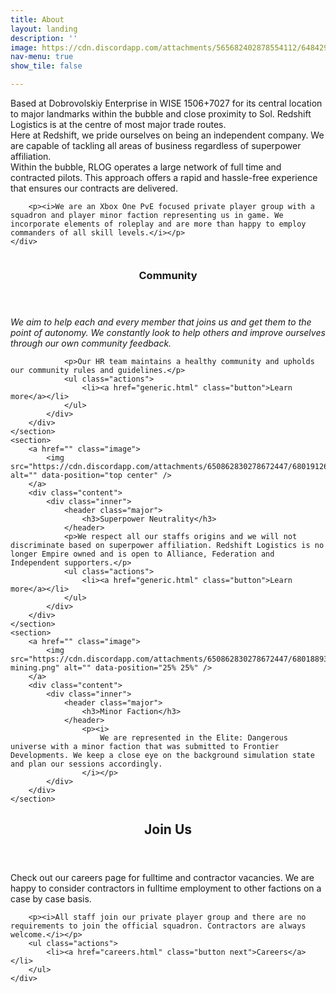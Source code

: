 ```yaml
---
title: About
layout: landing
description: ''
image: https://cdn.discordapp.com/attachments/565682402878554112/648429941834383370/24-11-2019_10-55-48-nzsvburm.png
nav-menu: true
show_tile: false

---
```


<!-- Main -->
<div id="main">

<!-- One -->
<section id="one">
	<div class="inner">
		<p>Based at Dobrovolskiy Enterprise in WISE 1506+7027 for its central location to major landmarks within the bubble and close proximity to Sol. Redshift Logistics is at the centre of most major trade routes. <br>Here at Redshift, we pride ourselves on being an independent company. We are capable of tackling all areas of business regardless of superpower affiliation. <br>Within the bubble, RLOG operates a large network of full time and contracted pilots. This approach offers a rapid and hassle-free experience that ensures our contracts are delivered.</p>

		<p><i>We are an Xbox One PvE focused private player group with a squadron and player minor faction representing us in game. We incorporate elements of roleplay and are more than happy to employ commanders of all skill levels.</i></p>
	</div>
</section>

<!-- Two -->
<section id="two" class="spotlights">
	<section>
		<a href="" class="image">
			<img src="https://cdn.discordapp.com/attachments/650862830278672447/680190507481038851/srv.png" alt="" data-position="center center" />
		</a>
		<div class="content">
			<div class="inner">
				<header class="major">
					<h3>Community</h3>
				</header>
				<p><i>We aim to help each and every member that joins us and get them to the point of autonomy. We constantly look to help others and improve ourselves through our own community feedback.</i></p>

				<p>Our HR team maintains a healthy community and upholds our community rules and guidelines.</p>
				<ul class="actions">
					<li><a href="generic.html" class="button">Learn more</a></li>
				</ul>
			</div>
		</div>
	</section>
	<section>
		<a href="" class="image">
			<img src="https://cdn.discordapp.com/attachments/650862830278672447/680191267904290897/impartial.png" alt="" data-position="top center" />
		</a>
		<div class="content">
			<div class="inner">
				<header class="major">
					<h3>Superpower Neutrality</h3>
				</header>
				<p>We respect all our staffs origins and we will not discriminate based on superpower affiliation. Redshift Logistics is no longer Empire owned and is open to Alliance, Federation and Independent supporters.</p>
				<ul class="actions">
					<li><a href="generic.html" class="button">Learn more</a></li>
				</ul>
			</div>
		</div>
	</section>
	<section>
		<a href="" class="image">
			<img src="https://cdn.discordapp.com/attachments/650862830278672447/680188936135376916/community-mining.png" alt="" data-position="25% 25%" />
		</a>
		<div class="content">
			<div class="inner">
				<header class="major">
					<h3>Minor Faction</h3>
				</header>
					<p><i>
						We are represented in the Elite: Dangerous universe with a minor faction that was submitted to Frontier Developments. We keep a close eye on the background simulation state and plan our sessions accordingly.
					</i></p>
			</div>
		</div>
	</section>
</section>

<!-- Three -->
<section id="three">
	<div class="inner">
		<header class="major">
			<h2>Join Us</h2>
		</header>
		<p>Check out our careers page for fulltime and contractor vacancies. We are happy to consider contractors in fulltime employment to other factions on a case by case basis.</p>

		<p><i>All staff join our private player group and there are no requirements to join the official squadron. Contractors are always welcome.</i></p>
		<ul class="actions">
			<li><a href="careers.html" class="button next">Careers</a></li>
		</ul>
	</div>
</section>

</div>
